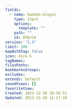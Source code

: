 ```yaml
---
fields:
  - name: kanban-plugin
    type: Input
    options:
      template: ""
    path: ""
    id: 8IQrCA
version: "2.3"
limit: 100
mapWithTag: false
icon: dice-5
tagNames: 
filesPaths: 
bookmarksGroups: 
excludes: 
extends: Default
savedViews: []
favoriteView: 
Created: 2023-12-10 10:50:51
Updated: 2023-12-10 11:17:16
---
```

